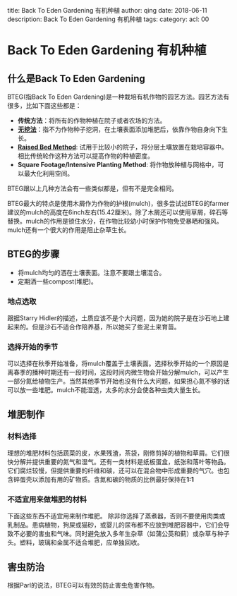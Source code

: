 title: Back To Eden Gardening 有机种植
author: qing
date: 2018-06-11
description: Back To Eden Gardening 有机种植
tags:
category:
acl: 00

# Back To Eden Gardening 有机种植

## 什么是Back To Eden Gardening

BTEG(指Back To Eden Gardening)是一种栽培有机作物的园艺方法。园艺方法有很多，比如下面这些都是：

* **传统方法**：将所有的作物种植在院子或者农场的方法。
* **[无挖法](https://en.wikipedia.org/wiki/No-dig_gardening)**：指不为作物种子挖洞，在土壤表面添加堆肥后，依靠作物自身向下生长。
* **[Raised Bed Method](https://en.wikipedia.org/wiki/Raised-bed_gardening)**: 试用于比较小的院子，将分层土壤放置在栽培容器中。相比传统轮作这种方法可以提高作物的种植密度。
* **Square Footage/Intensive Planting Method**: 将作物放种植与网格中，可以最大化利用空间。

BTEG跟以上几种方法会有一些类似都是，但有不是完全相同。

BTEG最大的特点是使用木屑作为作物的护根(mulch)，很多尝试过BTEG的farmer建议的mulch的高度在6inch左右(15.42厘米)。除了木屑还可以使用草屑，碎石等替换。mulch的作用是锁住水分，在作物比较幼小时保护作物免受暴晒和强风。mulch还有一个很大的作用是阻止杂草生长。

## BTEG的步骤

* 将mulch均匀的洒在土壤表面。注意不要跟土壤混合。
* 定期洒一些compost(堆肥)。

### 地点选取

跟据Starry Hidler的描述，土质应该不是个大问题，因为她的院子是在沙石地上建起来的。但是沙石不适合作陪养基，所以她买了些泥土来育苗。

### 选择开始的季节

可以选择在秋季开始准备，将mulch覆盖于土壤表面。选择秋季开始的一个原因是离春季的播种时期还有一段时间，这段时间内微生物会开始分解mulch，可以产生一部分氮给植物生产。当然其他季节开始也没有什么大问题，如果担心氮不够的话可以放一些堆肥。mulch不能湿透，太多的水分会使各种虫类大量生长。

## 堆肥制作

### 材料选择

理想的堆肥材料包括蔬菜的皮，水果残渣，茶袋，刚修剪掉的植物和草屑。它们很快分解并提供重要的氮气和湿气。还有一类材料是纸板蛋盒，纸张和落叶等物品。它们腐烂较慢，但提供重要的纤维和碳，还可以在混合物中形成重要的气穴。也包含碎蛋壳以添加有用的矿物质。含氮和碳的物质的比例最好保持在**1:1**

### 不适宜用来做堆肥的材料

下面这些东西不适宜用来制作堆肥。 除非你选择了蒸煮器，否则不要使用肉类或乳制品。患病植物，狗屎或猫砂，或婴儿的尿布都不应放到堆肥容器中，它们会导致不必要的害虫和气味。同时避免放入多年生杂草（如蒲公英和蓟）或杂草与种子头。塑料，玻璃和金属不适合堆肥，应单独回收。

## 害虫防治

根据Parl的说法，BTEG可以有效的防止害虫危害作物。
